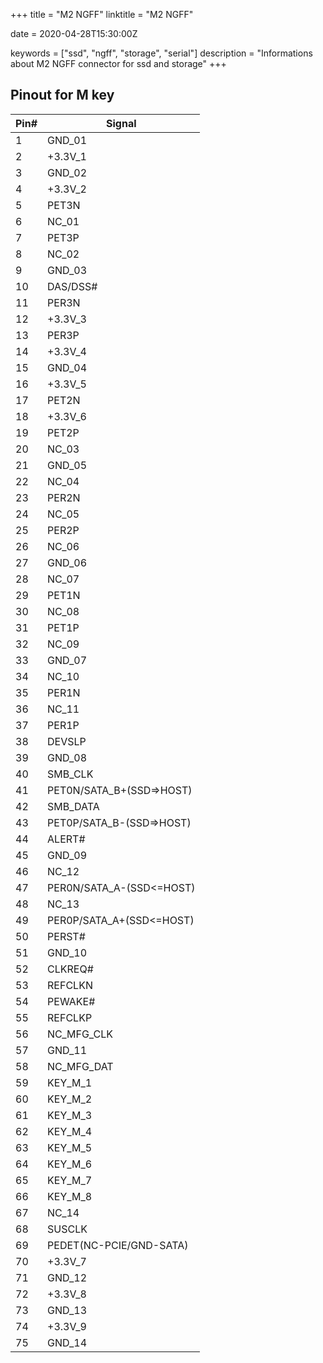 +++
title = "M2 NGFF"
linktitle = "M2 NGFF"

date = 2020-04-28T15:30:00Z

keywords = ["ssd", "ngff", "storage", "serial"]
description = "Informations about M2 NGFF connector for ssd and storage"
+++

<!--more-->

## Pinout for M key

| Pin# | Signal                   |
| ---- | ------------------------ |
| 1    | GND_01                   |
| 2    | +3.3V_1                  |
| 3    | GND_02                   |
| 4    | +3.3V_2                  |
| 5    | PET3N                    |
| 6    | NC_01                    |
| 7    | PET3P                    |
| 8    | NC_02                    |
| 9    | GND_03                   |
| 10   | DAS/DSS#                 |
| 11   | PER3N                    |
| 12   | +3.3V_3                  |
| 13   | PER3P                    |
| 14   | +3.3V_4                  |
| 15   | GND_04                   |
| 16   | +3.3V_5                  |
| 17   | PET2N                    |
| 18   | +3.3V_6                  |
| 19   | PET2P                    |
| 20   | NC_03                    |
| 21   | GND_05                   |
| 22   | NC_04                    |
| 23   | PER2N                    |
| 24   | NC_05                    |
| 25   | PER2P                    |
| 26   | NC_06                    |
| 27   | GND_06                   |
| 28   | NC_07                    |
| 29   | PET1N                    |
| 30   | NC_08                    |
| 31   | PET1P                    |
| 32   | NC_09                    |
| 33   | GND_07                   |
| 34   | NC_10                    |
| 35   | PER1N                    |
| 36   | NC_11                    |
| 37   | PER1P                    |
| 38   | DEVSLP                   |
| 39   | GND_08                   |
| 40   | SMB_CLK                  |
| 41   | PET0N/SATA_B+(SSD=>HOST) |
| 42   | SMB_DATA                 |
| 43   | PET0P/SATA_B-(SSD=>HOST) |
| 44   | ALERT#                   |
| 45   | GND_09                   |
| 46   | NC_12                    |
| 47   | PER0N/SATA_A-(SSD<=HOST) |
| 48   | NC_13                    |
| 49   | PER0P/SATA_A+(SSD<=HOST) |
| 50   | PERST#                   |
| 51   | GND_10                   |
| 52   | CLKREQ#                  |
| 53   | REFCLKN                  |
| 54   | PEWAKE#                  |
| 55   | REFCLKP                  |
| 56   | NC_MFG_CLK               |
| 57   | GND_11                   |
| 58   | NC_MFG_DAT               |
| 59   | KEY_M_1                  |
| 60   | KEY_M_2                  |
| 61   | KEY_M_3                  |
| 62   | KEY_M_4                  |
| 63   | KEY_M_5                  |
| 64   | KEY_M_6                  |
| 65   | KEY_M_7                  |
| 66   | KEY_M_8                  |
| 67   | NC_14                    |
| 68   | SUSCLK                   |
| 69   | PEDET(NC-PCIE/GND-SATA)  |
| 70   | +3.3V_7                  |
| 71   | GND_12                   |
| 72   | +3.3V_8                  |
| 73   | GND_13                   |
| 74   | +3.3V_9                  |
| 75   | GND_14                   |
